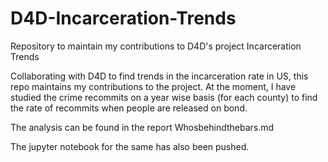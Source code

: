 # D4D-Incarceration-Trends
Repository to maintain my contributions to D4D's project Incarceration Trends

Collaborating with D4D to find trends in the incarceration rate in US, this repo maintains my contributions to the project. At the moment, I have studied the crime recommits on a year wise basis (for each county) to find the rate of recommits when people are released on bond.

The analysis can be found in the report Whosbehindthebars.md

The jupyter notebook for the same has also been pushed.
